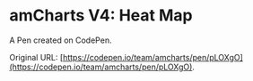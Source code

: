 # amCharts V4:  Heat Map

A Pen created on CodePen.

Original URL: [https://codepen.io/team/amcharts/pen/pLOXgO](https://codepen.io/team/amcharts/pen/pLOXgO).

